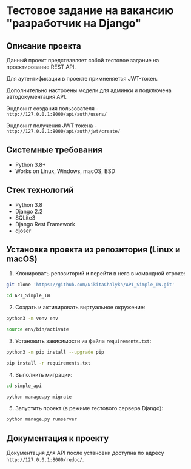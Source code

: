 Тестовое задание на вакансию "разработчик на Django"
=====

Описание проекта
----------
Данный проект предствавляет собой тестовое задание на проектирование REST API.

Для аутентификации в проекте примненяется JWT-токен.

Дополнительно настроены модели для админки и подключена автодокументация API.

Эндпоинт создания пользователя - ```http://127.0.0.1:8000/api/auth/users/```

Эндпоинт получения JWT токена - ```http://127.0.0.1:8000/api/auth/jwt/create/```

Системные требования
----------
* Python 3.8+
* Works on Linux, Windows, macOS, BSD

Стек технологий
----------
* Python 3.8
* Django 2.2
* SQLite3
* Django Rest Framework
* djoser

Установка проекта из репозитория (Linux и macOS)
----------

1. Клонировать репозиторий и перейти в него в командной строке:
```bash
git clone 'https://github.com/NikitaChalykh/API_Simple_TW.git'

cd API_Simple_TW
```
2. Cоздать и активировать виртуальное окружение:
```bash
python3 -m venv env

source env/bin/activate
```
3. Установить зависимости из файла ```requirements.txt```:
```bash
python3 -m pip install --upgrade pip

pip install -r requirements.txt
```
4. Выполнить миграции:
```bash
cd simple_api

python manage.py migrate
```
5. Запустить проект (в режиме тестового сервера Django):
```bash
python manage.py runserver
```

Документация к проекту
----------
Документация для API после установки доступна по адресу ```http://127.0.0.1:8000/redoc/```.
